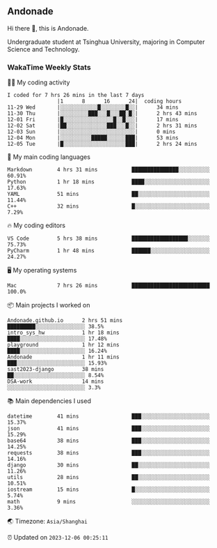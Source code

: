 ## Andonade

Hi there 👋, this is Andonade.

Undergraduate student at Tsinghua University, majoring in Computer Science and Technology.

### WakaTime Weekly Stats

🧑‍💻 My coding activity 

```text
I coded for 7 hrs 26 mins in the last 7 days
          		|1      8      16      24|	coding hours
11-29 Wed		|░░░░░░░░░░░░█░░░░░░░░█░░|    	34 mins
11-30 Thu		|░░░░░░░░░███░░░█░░░██░█░|    	2 hrs 43 mins
12-01 Fri		|█░░░░░░░░░░░░░░░░█░░█░░░|    	17 mins
12-02 Sat		|██░░░░░░░░░░░░░███░░░█░░|    	2 hrs 31 mins
12-03 Sun		|░░░░░░░░░░░░░░░░░░░░░░░░|    	0 mins
12-04 Mon		|░░░░░░░░░░█████░░░░░░███|    	53 mins
12-05 Tue		|█░░░░░░░░░░░░░░░░░░░░███|    	2 hrs 24 mins
```

🌱 My main coding languages 

```text
Markdown       	4 hrs 31 mins       	███████████████░░░░░░░░░░ 60.91%
Python         	1 hr 18 mins        	████░░░░░░░░░░░░░░░░░░░░░ 17.63%
YAML           	51 mins             	██░░░░░░░░░░░░░░░░░░░░░░░ 11.44%
C++            	32 mins             	█░░░░░░░░░░░░░░░░░░░░░░░░ 7.29%
```

🔥 My coding editors 

```text
VS Code        	5 hrs 38 mins       	██████████████████░░░░░░░ 75.73%
PyCharm        	1 hr 48 mins        	██████░░░░░░░░░░░░░░░░░░░ 24.27%
```

🖥️ My operating systems 

```text
Mac            	7 hrs 26 mins       	█████████████████████████ 100.0%
```

📦 Main projects I worked on 

```text
Andonade.github.io  	2 hrs 51 mins       	█████████░░░░░░░░░░░░░░░░ 38.5%
intro_sys_hw        	1 hr 18 mins        	████░░░░░░░░░░░░░░░░░░░░░ 17.48%
playground          	1 hr 12 mins        	████░░░░░░░░░░░░░░░░░░░░░ 16.24%
Andonade            	1 hr 11 mins        	███░░░░░░░░░░░░░░░░░░░░░░ 15.93%
sast2023-django     	38 mins             	██░░░░░░░░░░░░░░░░░░░░░░░ 8.54%
DSA-work            	14 mins             	░░░░░░░░░░░░░░░░░░░░░░░░░ 3.3%
```

📚 Main dependencies I used 

```text
datetime       	41 mins             	███░░░░░░░░░░░░░░░░░░░░░░ 15.37%
json           	41 mins             	███░░░░░░░░░░░░░░░░░░░░░░ 15.29%
base64         	38 mins             	███░░░░░░░░░░░░░░░░░░░░░░ 14.25%
requests       	38 mins             	███░░░░░░░░░░░░░░░░░░░░░░ 14.16%
django         	30 mins             	██░░░░░░░░░░░░░░░░░░░░░░░ 11.26%
utils          	28 mins             	██░░░░░░░░░░░░░░░░░░░░░░░ 10.51%
iostream       	15 mins             	█░░░░░░░░░░░░░░░░░░░░░░░░ 5.74%
math           	9 mins              	░░░░░░░░░░░░░░░░░░░░░░░░░ 3.36%
```

🌏 Timezone: `Asia/Shanghai`

⏰ Updated on `2023-12-06 00:25:11`